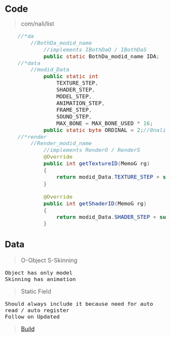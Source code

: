 # Code

<span style="font-size: large; ">

>com/nali/list

```java
	//*da
		//BothDa_modid_name
			//implements IBothDaO / IBothDaS
			public static BothDa_modid_name IDA;
	//*data
		//modid_Data
			public static int
				TEXTURE_STEP,
				SHADER_STEP,
				MODEL_STEP,
				ANIMATION_STEP,
				FRAME_STEP,
				SOUND_STEP,
				MAX_BONE = MAX_BONE_USED * 16;
			public static byte ORDINAL = 2;//0nali 1small 2final_used
	//*render
		//Render_modid_name
			//implements RenderO / RenderS
			@Override
			public int getTextureID(MemoG rg)
			{
				return modid_Data.TEXTURE_STEP + super.getTextureID(rg);
			}

			@Override
			public int getShaderID(MemoG rg)
			{
				return modid_Data.SHADER_STEP + super.getShaderID(rg);
			}
```
## Data
>O-Object S-Skinning

	Object has only model
	Skinning has animation
>Static Field

	Should always include it because need for auto read / auto register
	Follow on Updated
>[Build](../README.md)

</span>